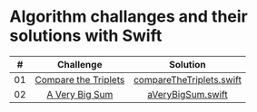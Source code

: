 # Algorithm challanges and their solutions with Swift

|  #  |                                                  Challenge                                                   |                            Solution                            |
| :-: | :----------------------------------------------------------------------------------------------------------: | :------------------------------------------------------------: |
| 01  | [Compare the Triplets](https://www.hackerrank.com/challenges/compare-the-triplets/problem?isFullScreen=true) | [compareTheTriplets.swift](solutions/compareTheTriplets.swift) |
| 02  |       [A Very Big Sum](https://www.hackerrank.com/challenges/a-very-big-sum/problem?isFullScreen=true)       |        [aVeryBigSum.swift](solutions/aVeryBigSum.swift)        |
